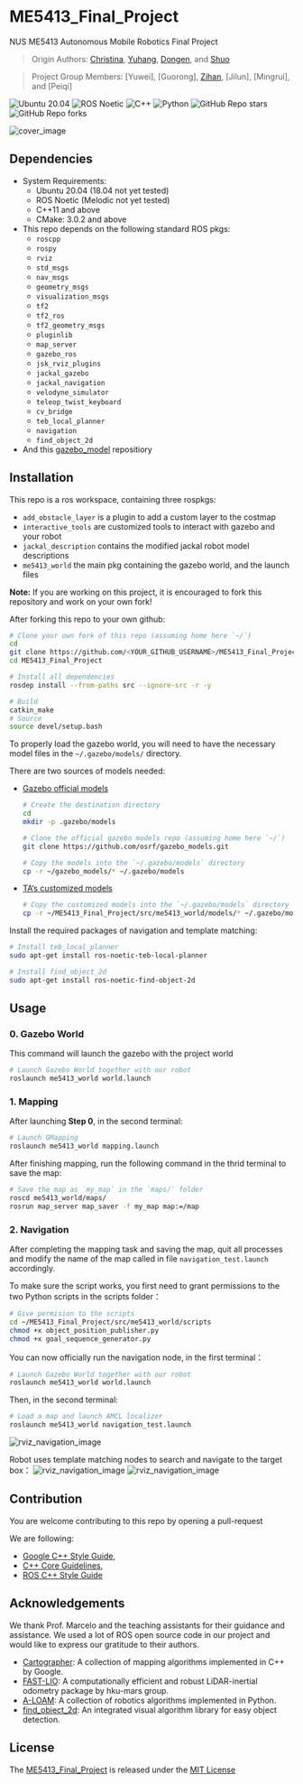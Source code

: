 # ME5413_Final_Project

NUS ME5413 Autonomous Mobile Robotics Final Project
> Origin Authors: [Christina](https://github.com/ldaowen), [Yuhang](https://github.com/yuhang1008), [Dongen](https://github.com/nuslde), and [Shuo](https://github.com/SS47816)

> Project Group Members: [Yuwei], [Guorong], [Zihan](https://github.com/Zhouzihan13), [Jilun], [Mingrui], and [Peiqi]

![Ubuntu 20.04](https://img.shields.io/badge/OS-Ubuntu_20.04-informational?style=flat&logo=ubuntu&logoColor=white&color=2bbc8a)
![ROS Noetic](https://img.shields.io/badge/Tools-ROS_Noetic-informational?style=flat&logo=ROS&logoColor=white&color=2bbc8a)
![C++](https://img.shields.io/badge/Code-C++-informational?style=flat&logo=c%2B%2B&logoColor=white&color=2bbc8a)
![Python](https://img.shields.io/badge/Code-Python-informational?style=flat&logo=Python&logoColor=white&color=2bbc8a)
![GitHub Repo stars](https://img.shields.io/github/stars/NUS-Advanced-Robotics-Centre/ME5413_Final_Project?color=FFE333)
![GitHub Repo forks](https://img.shields.io/github/forks/NUS-Advanced-Robotics-Centre/ME5413_Final_Project?color=FFE333)

![cover_image](src/me5413_world/media/gazebo_world.png)

## Dependencies

* System Requirements:
  * Ubuntu 20.04 (18.04 not yet tested)
  * ROS Noetic (Melodic not yet tested)
  * C++11 and above
  * CMake: 3.0.2 and above
* This repo depends on the following standard ROS pkgs:
  * `roscpp`
  * `rospy`
  * `rviz`
  * `std_msgs`
  * `nav_msgs`
  * `geometry_msgs`
  * `visualization_msgs`
  * `tf2`
  * `tf2_ros`
  * `tf2_geometry_msgs`
  * `pluginlib`
  * `map_server`
  * `gazebo_ros`
  * `jsk_rviz_plugins`
  * `jackal_gazebo`
  * `jackal_navigation`
  * `velodyne_simulator`
  * `teleop_twist_keyboard`
  * `cv_bridge`
  * `teb_local_planner`
  * `navigation`
  * `find_object_2d`
* And this [gazebo_model](https://github.com/osrf/gazebo_models) repositiory

## Installation

This repo is a ros workspace, containing three rospkgs:

* `add_obstacle_layer` is a plugin to add a custom layer to the costmap
* `interactive_tools` are customized tools to interact with gazebo and your robot
* `jackal_description` contains the modified jackal robot model descriptions
* `me5413_world` the main pkg containing the gazebo world, and the launch files


**Note:** If you are working on this project, it is encouraged to fork this repository and work on your own fork!

After forking this repo to your own github:

```bash
# Clone your own fork of this repo (assuming home here `~/`)
cd
git clone https://github.com/<YOUR_GITHUB_USERNAME>/ME5413_Final_Project.git
cd ME5413_Final_Project

# Install all dependencies
rosdep install --from-paths src --ignore-src -r -y

# Build
catkin_make
# Source 
source devel/setup.bash
```

To properly load the gazebo world, you will need to have the necessary model files in the `~/.gazebo/models/` directory.

There are two sources of models needed:

* [Gazebo official models](https://github.com/osrf/gazebo_models)
  
  ```bash
  # Create the destination directory
  cd
  mkdir -p .gazebo/models

  # Clone the official gazebo models repo (assuming home here `~/`)
  git clone https://github.com/osrf/gazebo_models.git

  # Copy the models into the `~/.gazebo/models` directory
  cp -r ~/gazebo_models/* ~/.gazebo/models
  ```

* [TA‘s customized models](https://github.com/NUS-Advanced-Robotics-Centre/ME5413_Final_Project/tree/main/src/me5413_world/models)

  ```bash
  # Copy the customized models into the `~/.gazebo/models` directory
  cp -r ~/ME5413_Final_Project/src/me5413_world/models/* ~/.gazebo/models
  ```

Install the required packages of navigation and template matching:
```bash
# Install teb_local_planner
sudo apt-get install ros-noetic-teb-local-planner

# Install find_object_2d
sudo apt-get install ros-noetic-find-object-2d
```

## Usage

### 0. Gazebo World

This command will launch the gazebo with the project world

```bash
# Launch Gazebo World together with our robot
roslaunch me5413_world world.launch
```

### 1. Mapping

After launching **Step 0**, in the second terminal:

```bash
# Launch GMapping
roslaunch me5413_world mapping.launch
```

After finishing mapping, run the following command in the thrid terminal to save the map:

```bash
# Save the map as `my_map` in the `maps/` folder
roscd me5413_world/maps/
rosrun map_server map_saver -f my_map map:=/map
```


### 2. Navigation

After completing the mapping task and saving the map, quit all processes and modify the name of the map called in file `navigation_test.launch` accordingly. 

To make sure the script works, you first need to grant permissions to the two Python scripts in the scripts folder：
```bash
# Give permision to the scripts
cd ~/ME5413_Final_Project/src/me5413_world/scripts
chmod +x object_position_publisher.py
chmod +x goal_sequence_generator.py
```

You can now officially run the navigation node, in the first terminal：
```bash
# Launch Gazebo World together with our robot
roslaunch me5413_world world.launch
```


Then, in the second terminal:

```bash
# Load a map and launch AMCL localizer
roslaunch me5413_world navigation_test.launch
```

![rviz_navigation_image](src/me5413_world/media/our_initial.png)

Robot uses template matching nodes to search and navigate to the target box：
![rviz_navigation_image](src/me5413_world/media/our_box_searching.gif)
![rviz_navigation_image](src/me5413_world/media/our_box_matching.gif)



## Contribution

You are welcome contributing to this repo by opening a pull-request

We are following:

* [Google C++ Style Guide](https://google.github.io/styleguide/cppguide.html),
* [C++ Core Guidelines](https://isocpp.github.io/CppCoreGuidelines/CppCoreGuidelines#main),
* [ROS C++ Style Guide](http://wiki.ros.org/CppStyleGuide)


## Acknowledgements
We thank Prof. Marcelo and the teaching assistants for their guidance and assistance. We used a lot of ROS open source code in our project and would like to express our gratitude to their authors.
* [Cartographer](https://github.com/cartographer-project/cartographer): A collection of mapping algorithms implemented in C++ by Google.
* [FAST-LIO](https://github.com/hku-mars/FAST_LIO): A computationally efficient and robust LiDAR-inertial odometry package by hku-mars group.
* [A-LOAM](https://github.com/AtsushiSakai/PythonRobotics): A collection of robotics algorithms implemented in Python.
* [find_object_2d](https://github.com/introlab/find-object): An integrated visual algorithm library for easy object detection.


## License

The [ME5413_Final_Project](https://github.com/NUS-Advanced-Robotics-Centre/ME5413_Final_Project) is released under the [MIT License](https://github.com/NUS-Advanced-Robotics-Centre/ME5413_Final_Project/blob/main/LICENSE)